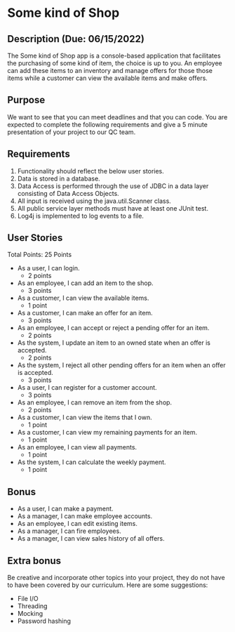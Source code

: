 # Some kind of Shop

## Description (Due: 06/15/2022)

The Some kind of Shop app is a console-based application that facilitates the purchasing of some kind of item, the choice is up to you. An employee can add these items to an inventory and manage offers for those those items while a customer can view the available items and make offers.
	
## Purpose

   We want to see that you can meet deadlines and that you can code. You are expected to complete the following requirements and give a 5 minute presentation of your project to our QC team.

## Requirements
1. Functionality should reflect the below user stories.
2. Data is stored in a database.
3. Data Access is performed through the use of JDBC in a data layer consisting of Data Access Objects.
4. All input is received using the java.util.Scanner class.
5. All public service layer methods must have at least one JUnit test.
6. Log4j is implemented to log events to a file.


## User Stories
Total Points: 25 Points

* As a user, I can login.
	* 2 points
* As an employee, I can add an item to the shop.
	* 3 points
* As a customer, I can view the available items.
	* 1 point
* As a customer, I can make an offer for an item.
	* 3 points
* As an employee, I can accept or reject a pending offer for an item.
	* 2 points
* As the system, I update an item to an owned state when an offer is accepted.
	* 2 points
* As the system, I reject all other pending offers for an item when an offer is accepted.
	* 3 points
* As a user, I can register for a customer account.
	* 3 points
* As an employee, I can remove an item from the shop.
	* 2 points
* As a customer, I can view the items that I own.
	* 1 point
* As a customer, I can view my remaining payments for an item.
	* 1 point
* As an employee, I can view all payments.
	* 1 point
* As the system, I can calculate the weekly payment.
	* 1 point

## Bonus

* As a user, I can make a payment.
* As a manager, I can make employee accounts.
* As an employee, I can edit existing items.
* As a manager, I can fire employees.
* As a manager, I can view sales history of all offers.

## Extra bonus

Be creative and incorporate other topics into your project, they do not have to have been covered by our curriculum. Here are some suggestions:
* File I/O
* Threading
* Mocking
* Password hashing